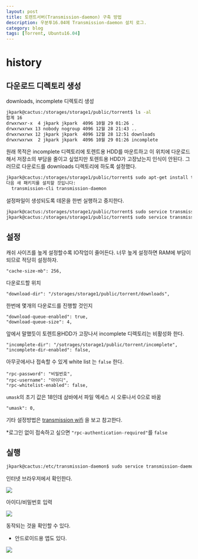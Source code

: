 ```yaml
---
layout: post
title: 토렌트서버(Transmission-daemon) 구축 방법
description: 우분투16.04에 Transmission-daemon 설치 로그.
category: blog
tags: [Torrent, Ubuntu16.04]
---
```


# history

## 다운로드 디렉토리 생성

downloads, incomplete 디렉토리 생성

```bash
jkpark@cactus:/storages/storage1/public/torrent$ ls -al
합계 16
drwxrwxr-x  4 jkpark jkpark  4096 10월 29 01:26 .
drwxrwxrwx 13 nobody nogroup 4096 12월 28 21:43 ..
drwxrwxrwx 12 jkpark jkpark  4096 12월 28 12:51 downloads
drwxrwxrwx  2 jkpark jkpark  4096 10월 29 01:26 incomplete
```

원래 목적은 incomplete 디렉토리에 토렌트용 HDD를 마운트하고 이 위치에 다운로드해서 저장소의 부담을 줄이고 싶었지만 토렌트용 HDD가 고장났는지 인식이 안된다.
그러므로 다운로드를 downloads 디렉토리에 하도록 설정했다.

```bash
jkpark@cactus:/storages/storage1/public/torrent$ sudo apt-get install transmission-daemon
다음 새 패키지를 설치할 것입니다:
  transmission-cli transmission-daemon
```

설정파일이 생성되도록 데몬을 한번 실행하고 중지한다.

```bash
jkpark@cactus:/storages/storage1/public/torrent$ sudo service transmission-daemon start
jkpark@cactus:/storages/storage1/public/torrent$ sudo service transmission-daemon stop
```

## 설정

캐쉬 사이즈를 높게 설정할수록 IO작업이 줄어든다. 너무 높게 설정하면 RAM에 부담이 되므로 적당히 설정하자.

```
"cache-size-mb": 256,
```

다운로드할 위치

```
"download-dir": "/storages/storage1/public/torrent/downloads",
```

한번에 몇개의 다운로드를 진행할 것인지

```
"download-queue-enabled": true,
"download-queue-size": 4,
```

앞에서 말했듯이 토렌트용HDD가 고장나서 incomplete 디렉토리는 비활성화 한다.

```
"incomplete-dir": "/sotrages/storage1/public/torrent/incomplete",
"incomplete-dir-enabled": false,
```

아무곳에서나 접속할 수 있게 white list 는 `false` 한다.

```
"rpc-password": "비밀번호",
"rpc-username": "아이디",
"rpc-whitelist-enabled": false,
```

`umask`의 초기 값은 18인데 삼바에서 파일 엑세스 시 오류나서 0으로 바꿈

```
"umask": 0,
```

기타 설정방법은 [transmission wifi](https://github.com/transmission/transmission/wiki/Editing-Configuration-Files) 을 보고 참고한다.

\*로그인 없이 접속하고 싶으면 `"rpc-authentication-required"`를 `false`

## 실행

```bash
jkpark@cactus:/etc/transmission-daemon$ sudo service transmission-daemon start
```

인터넷 브라우저에서 확인한다.

![](https://1.bp.blogspot.com/-pvjlX4pLQ9w/WGSOprhD7yI/AAAAAAAAAoo/pn1VJCO6Cowut9QS3_eDGttgAuLfhJbaACLcB/s320/%25EC%25BA%25A1%25EC%25B2%2598.PNG)

아이디/비밀번호 입력

![](https://4.bp.blogspot.com/-WzklqTH4Xrw/WGSOpt1qkoI/AAAAAAAAAos/YOwGfZtZeUgfkk9OGTILO_9BV3JhmgBAQCLcB/s320/%25EC%25BA%25A1%25EC%25B2%25982.PNG)

동작되는 것을 확인할 수 있다.

- 안드로이드용 앱도 있다.

![](https://3.bp.blogspot.com/-AD3CAALaEJ0/WGSPkBgPm0I/AAAAAAAAAo0/kUCUzWhqB1kF1Tbjz23tllmlvegRadmnQCLcB/s320/%25EC%25BA%25A1%25EC%25B2%2598.PNG)
